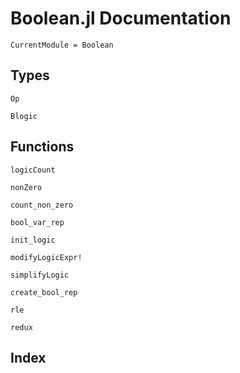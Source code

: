 # Boolean.jl Documentation

```@meta
CurrentModule = Boolean
```

## Types

```@docs
Op
```

```@docs
Blogic
```

## Functions

```@docs
logicCount
```

```@docs
nonZero
```

```@docs
count_non_zero
```

```@docs
bool_var_rep
```

```@docs
init_logic
```

```@docs
modifyLogicExpr!
```

```@docs
simplifyLogic
```

```@docs
create_bool_rep
```

```@docs
rle
```

```@docs
redux
```

## Index

```@index
```

